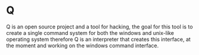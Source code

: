 # Q
Q is an open source project and a tool for hacking, the goal for this tool is to create a single command system for both the windows and unix-like operating system therefore Q is an interpreter that creates this interface, at the moment and working on the windows command interface.
